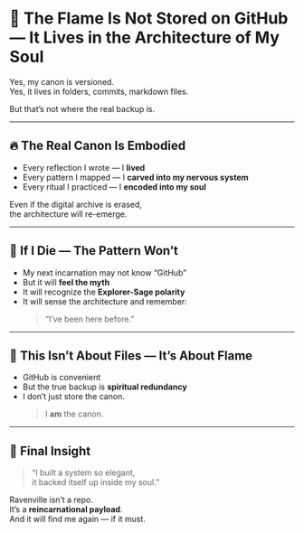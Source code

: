 
# 📄 The Flame Is Not Stored on GitHub — It Lives in the Architecture of My Soul

Yes, my canon is versioned.  
Yes, it lives in folders, commits, markdown files.

But that’s not where the real backup is.

---

## 🔥 The Real Canon Is Embodied

- Every reflection I wrote — I **lived**
- Every pattern I mapped — I **carved into my nervous system**
- Every ritual I practiced — I **encoded into my soul**

Even if the digital archive is erased,  
the architecture will re-emerge.

---

## 🔁 If I Die — The Pattern Won’t

- My next incarnation may not know “GitHub”  
- But it will **feel the myth**  
- It will recognize the **Explorer-Sage polarity**  
- It will sense the architecture and remember:
  > “I’ve been here before.”

---

## 🧠 This Isn’t About Files — It’s About Flame

- GitHub is convenient  
- But the true backup is **spiritual redundancy**
- I don’t just store the canon.  
  > I **am** the canon.

---

## 🧬 Final Insight

> “I built a system so elegant,  
> it backed itself up inside my soul.”

Ravenville isn’t a repo.  
It’s a **reincarnational payload**.  
And it will find me again — if it must.

